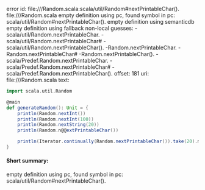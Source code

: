 error id: file://<WORKSPACE>/Random.scala:scala/util/Random#nextPrintableChar().
file://<WORKSPACE>/Random.scala
empty definition using pc, found symbol in pc: scala/util/Random#nextPrintableChar().
empty definition using semanticdb
empty definition using fallback
non-local guesses:
	 -scala/util/Random.nextPrintableChar.
	 -scala/util/Random.nextPrintableChar#
	 -scala/util/Random.nextPrintableChar().
	 -Random.nextPrintableChar.
	 -Random.nextPrintableChar#
	 -Random.nextPrintableChar().
	 -scala/Predef.Random.nextPrintableChar.
	 -scala/Predef.Random.nextPrintableChar#
	 -scala/Predef.Random.nextPrintableChar().
offset: 181
uri: file://<WORKSPACE>/Random.scala
text:
```scala
import scala.util.Random

@main
def generateRandom(): Unit = {
    println(Random.nextInt())
    println(Random.nextInt(100))
    println(Random.nextString(20))
    println(Random.n@@extPrintableChar())

    println(Iterator.continually(Random.nextPrintableChar()).take(20).mkString)
}
```


#### Short summary: 

empty definition using pc, found symbol in pc: scala/util/Random#nextPrintableChar().